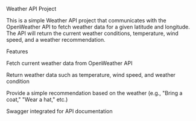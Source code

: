 Weather API Project

This is a simple Weather API project that communicates with the OpenWeather API to fetch weather data for a given latitude and longitude. The API will return the current weather conditions, temperature, wind speed, and a weather recommendation.

Features

Fetch current weather data from OpenWeather API

Return weather data such as temperature, wind speed, and weather condition

Provide a simple recommendation based on the weather (e.g., "Bring a coat," "Wear a hat," etc.)

Swagger integrated for API documentation
